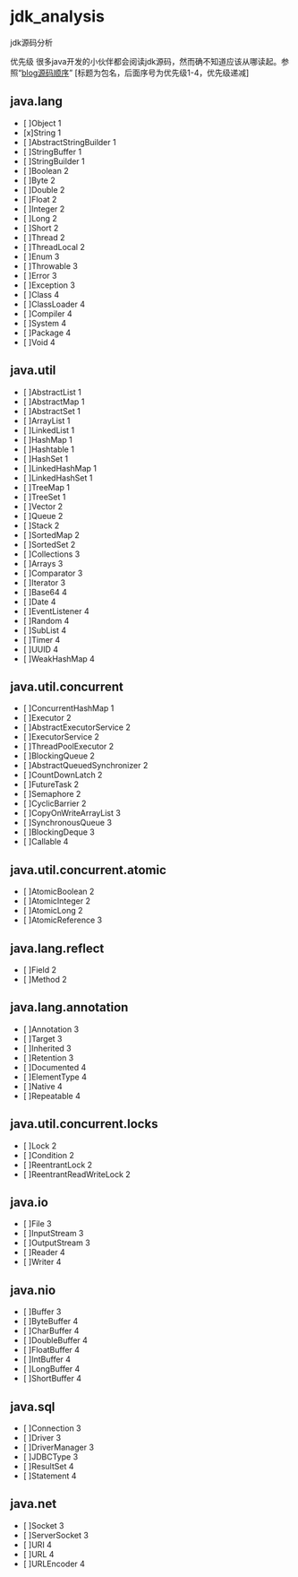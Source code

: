 # jdk_analysis
jdk源码分析

优先级
很多java开发的小伙伴都会阅读jdk源码，然而确不知道应该从哪读起。参照“[blog源码顺序](http://yuyublog.top/2018/10/08/java%E6%BA%90%E7%A0%81%E9%98%85%E8%AF%BB%E9%A1%BA%E5%BA%8F/)”
[标题为包名，后面序号为优先级1-4，优先级递减]

## java.lang

- [ ]Object 1
- [x]String 1
- [ ]AbstractStringBuilder 1
- [ ]StringBuffer 1
- [ ]StringBuilder 1
- [ ]Boolean 2
- [ ]Byte 2
- [ ]Double 2
- [ ]Float 2
- [ ]Integer 2
- [ ]Long 2
- [ ]Short 2
- [ ]Thread 2
- [ ]ThreadLocal 2
- [ ]Enum 3
- [ ]Throwable 3
- [ ]Error 3
- [ ]Exception 3
- [ ]Class 4
- [ ]ClassLoader 4
- [ ]Compiler 4
- [ ]System 4
- [ ]Package 4
- [ ]Void 4

## java.util

- [ ]AbstractList 1
- [ ]AbstractMap 1
- [ ]AbstractSet 1
- [ ]ArrayList 1
- [ ]LinkedList 1
- [ ]HashMap 1
- [ ]Hashtable 1
- [ ]HashSet 1
- [ ]LinkedHashMap 1
- [ ]LinkedHashSet 1
- [ ]TreeMap 1
- [ ]TreeSet 1
- [ ]Vector 2
- [ ]Queue 2
- [ ]Stack 2
- [ ]SortedMap 2
- [ ]SortedSet 2
- [ ]Collections 3
- [ ]Arrays 3
- [ ]Comparator 3
- [ ]Iterator 3
- [ ]Base64 4
- [ ]Date 4
- [ ]EventListener 4
- [ ]Random 4
- [ ]SubList 4
- [ ]Timer 4
- [ ]UUID 4
- [ ]WeakHashMap 4

## java.util.concurrent

- [ ]ConcurrentHashMap 1
- [ ]Executor 2
- [ ]AbstractExecutorService 2
- [ ]ExecutorService 2
- [ ]ThreadPoolExecutor 2
- [ ]BlockingQueue 2
- [ ]AbstractQueuedSynchronizer 2
- [ ]CountDownLatch 2
- [ ]FutureTask 2
- [ ]Semaphore 2
- [ ]CyclicBarrier 2
- [ ]CopyOnWriteArrayList 3
- [ ]SynchronousQueue 3
- [ ]BlockingDeque 3
- [ ]Callable 4

## java.util.concurrent.atomic

- [ ]AtomicBoolean 2
- [ ]AtomicInteger 2
- [ ]AtomicLong 2
- [ ]AtomicReference 3

## java.lang.reflect

- [ ]Field 2
- [ ]Method 2

## java.lang.annotation

- [ ]Annotation 3
- [ ]Target 3
- [ ]Inherited 3
- [ ]Retention 3
- [ ]Documented 4
- [ ]ElementType 4
- [ ]Native 4
- [ ]Repeatable 4

## java.util.concurrent.locks

- [ ]Lock 2
- [ ]Condition 2
- [ ]ReentrantLock 2
- [ ]ReentrantReadWriteLock 2

## java.io

- [ ]File 3
- [ ]InputStream 3
- [ ]OutputStream 3
- [ ]Reader 4
- [ ]Writer 4

## java.nio

- [ ]Buffer 3
- [ ]ByteBuffer 4
- [ ]CharBuffer 4
- [ ]DoubleBuffer 4
- [ ]FloatBuffer 4
- [ ]IntBuffer 4
- [ ]LongBuffer 4
- [ ]ShortBuffer 4

## java.sql

- [ ]Connection 3
- [ ]Driver 3
- [ ]DriverManager 3
- [ ]JDBCType 3
- [ ]ResultSet 4
- [ ]Statement 4

## java.net

- [ ]Socket 3
- [ ]ServerSocket 3
- [ ]URI 4
- [ ]URL 4
- [ ]URLEncoder 4
